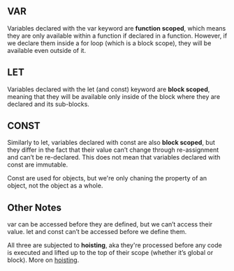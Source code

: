 ## VAR
Variables declared with the var keyword are **function scoped**, which means they are only available within a function if declared in a function. However, if we declare them inside a for loop (which is a block scope), they will be available even outside of it.

## LET
Variables declared with the let (and const) keyword are **block scoped**, meaning that they will be available only inside of the block where they are declared and its sub-blocks.

## CONST
Similarly to let, variables declared with const are also **block scoped**, but they differ in the fact that their value can’t change through re-assignment and can’t be re-declared. This does not mean that variables declared with const are immutable.

Const are used for objects, but we're only chaning the property of an object, not the object as a whole.

## Other Notes
var can be accessed before they are defined, but we can’t access their value. let and const can’t be accessed before we define them.

All three are subjected to **hoisting**, aka they're processed before any code is executed and lifted up to the top of their scope (whether it’s global or block). More on [hoisting](https://developer.mozilla.org/en-US/docs/Glossary/Hoisting).



